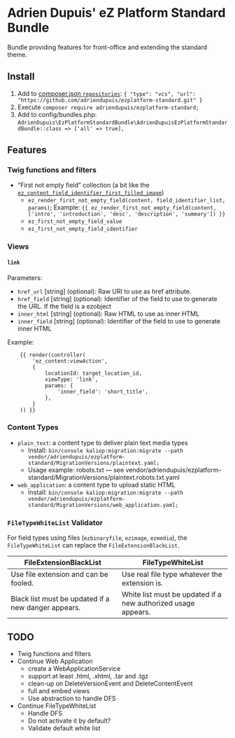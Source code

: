 Adrien Dupuis' eZ Platform Standard Bundle
==========================================

Bundle providing features for front-office and extending the standard theme.

Install
-------

1. Add to [composer.json `repositories`](https://getcomposer.org/doc/04-schema.md#repositories): `{ "type": "vcs", "url": "https://github.com/adriendupuis/ezplatform-standard.git" }`
1. Execute `composer require adriendupuis/ezplatform-standard;`
1. Add to config/bundles.php: `AdrienDupuis\EzPlatformStandardBundle\AdrienDupuisEzPlatformStandardBundle::class => ['all' => true],`

Features
--------

### Twig functions and filters

* “First not empty field” collection (a bit like the [`ez_content_field_identifier_first_filled_image`](https://doc.ibexa.co/en/master/guide/twig_functions_reference/#ez_content_field_identifier_first_filled_image))
  - `ez_render_first_not_empty_field(content, field_identifier_list, params)`; Example: `{{ ez_render_first_not_empty_field(content, ['intro', 'introduction', 'desc', 'description', 'summary']) }}`
  - `ez_first_not_empty_field_value`
  - `ez_first_not_empty_field_identifier`

### Views

#### `link`

Parameters:
- `href_url` [string] (optional): Raw URI to use as href attribute.
- `href_field` [string] (optional): Identifier of the field to use to generate the URL. If the field is a ezobject
- `inner_html` [string] (optional): Raw HTML to use as inner HTML
- `inner_field` [string] (optional): Identifier of the field to use to generate inner HTML

Example:

```twig
    {{ render(controller(
        'ez_content:viewAction',
        {
            locationId: target_location_id,
            viewType: 'link',
            params: {
                'inner_field': 'short_title',
            },
        }
    )) }}
```

### Content Types

* `plain_text`: a content type to deliver plain text media types
  - Install: `bin/console kaliop:migration:migrate --path vendor/adriendupuis/ezplatform-standard/MigrationVersions/plaintext.yaml;`
  - Usage example: robots.txt — see vendor/adriendupuis/ezplatform-standard/MigrationVersions/plaintext.robots.txt.yaml
* `web_application`: a content type to upload static HTML
  - Install: `bin/console kaliop:migration:migrate --path vendor/adriendupuis/ezplatform-standard/MigrationVersions/web_application.yaml;`

### `FileTypeWhiteList` Validator

For field types using files (`ezbinaryfile`, `ezimage`, `ezmedia`), the `FileTypeWhiteList` can replace the `FileExtensionBlackList`.

| FileExtensionBlackList                              | FileTypeWhiteList                                             |
| --------------------------------------------------- | ------------------------------------------------------------- |
| Use file extension and can be fooled.               | Use real file type whatever the extension is.                 |
| Black list must be updated if a new danger appears. | White list must be updated if a new authorized usage appears. |

TODO
----

- Twig functions and filters
- Continue Web Application
  - create a WebApplicationService
  - support at least .html, .xhtml, .tar and .tgz
  - clean-up on DeleteVersionEvent and DeleteContentEvent
  - full and embed views
  - Use abstraction to handle DFS
- Continue FileTypeWhiteList
  - Handle DFS
  - Do not activate it by default?
  - Validate default white list